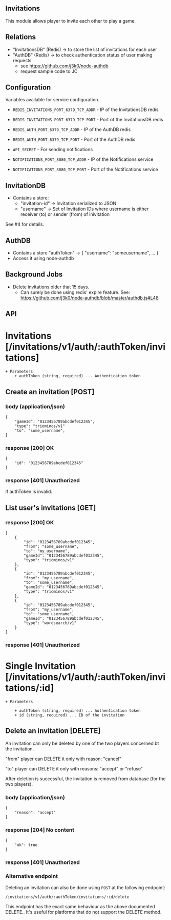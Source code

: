 Invitations
-----------

This module allows player to invite each other to play a game.

Relations
---------

 * "InvitationsDB" (Redis) -> to store the list of invitations for each user
 * "AuthDB" (Redis) -> to check authentication status of user making requests
   * see https://github.com/j3k0/node-authdb
   * request sample code to JC

Configuration
-------------

Variables available for service configuration.

 * `REDIS_INVITATIONS_PORT_6379_TCP_ADDR` - IP of the InvitationsDB redis
 * `REDIS_INVITATIONS_PORT_6379_TCP_PORT` - Port of the InvitationsDB redis
 * `REDIS_AUTH_PORT_6379_TCP_ADDR` - IP of the AuthDB redis
 * `REDIS_AUTH_PORT_6379_TCP_PORT` - Port of the AuthDB redis

 * `API_SECRET` - For sending notifications
 * `NOTIFICATIONS_PORT_8080_TCP_ADDR` - IP of the Notifications service
 * `NOTIFICATIONS_PORT_8080_TCP_PORT` - Port of the Notifications service

InvitationDB
------------

 * Contains a store:
   * "invitation-id" -> Invitation serialized to JSON
   * "username" -> Set of Invitation IDs where username is either receiver (to) or sender (from) of inivitation

See #4 for details.

AuthDB
------

 * Contains a store "authToken" -> { "username": "someusername", ... }
 * Access it using node-authdb

Background Jobs
---------------

 * Delete invitations older that 15 days.
   * Can surely be done using redis' expire feature. See: https://github.com/j3k0/node-authdb/blob/master/authdb.js#L48

API
---

# Invitations [/invitations/v1/auth/:authToken/invitations]

    + Parameters
        + authToken (string, required) ... Authentication token

## Create an invitation [POST]

### body (application/json)

    {
        "gameId": "0123456789abcdef012345",
        "type": "triominos/v1"
        "to": "some_username",
    }

### response [200] OK

    {
        "id": "0123456789abcdef012345"
    }

### response [401] Unauthorized

If authToken is invalid.


## List user's invitations [GET]

### response [200] OK

    [
        {
            "id": "0123456789abcdef012345",
            "from": "some_username",
            "to": "my_username",
            "gameId": "0123456789abcdef012345",
            "type": "triominos/v1"
        },
        {
            "id": "0123456789abcdef012345",
            "from": "my_username",
            "to": "some_username",
            "gameId": "0123456789abcdef012345",
            "type": "triominos/v1"
        },
        {
            "id": "0123456789abcdef012345",
            "from": "my_username",
            "to": "some_username",
            "gameId": "0123456789abcdef012345",
            "type": "wordsearch/v1"
        }
    ]

### response [401] Unauthorized

# Single Invitation [/invitations/v1/auth/:authToken/invitations/:id]

    + Parameters

        + authToken (string, required) ... Authentication token
        + id (string, required) ... ID of the invitation

## Delete an invitation [DELETE]

An invitation can only be deleted by one of the two players concerned bt the invitation.

"from" player can DELETE it only with reason: "cancel"

"to" player can DELETE it only with reasons: "accept" or "refuse"

After deletion is successful, the invitation is removed from database (for the two players).

### body (application/json)

    {
        "reason": "accept"
    }

### response [204] No content

    {
        "ok": true
    }

### response [401] Unauthorized

### Alternative endpoint

Deleting an invitation can also be done using `POST` at the following endpoint:

    /invitations/v1/auth/:authToken/invitations/:id/delete

This endpoint has the exact same behaviour as the above documented DELETE.. It's useful for platforms that do not support the DELETE method.
